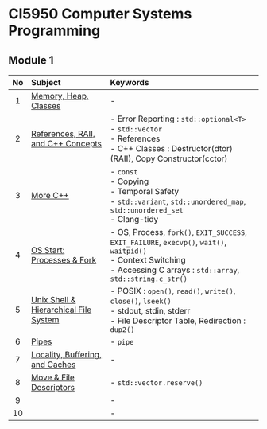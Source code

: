 # CI5950 Computer Systems Programming

## Module 1
|No|Subject|Keywords|
|:-:|:-|:-|
| 1|[Memory, Heap, Classes](notes/01.md)|- |
| 2|[References, RAII, and C++ Concepts](notes/02.md)|- Error Reporting : `std::optional<T>` <br>- `std::vector` <br> - References <br> - C++ Classes : Destructor(dtor) (RAII), Copy Constructor(cctor)|
| 3|[More C++](notes/03.md)|- `const` <br> - Copying <br> - Temporal Safety <br> - `std::variant`, `std::unordered_map`, `std::unordered_set` <br> - Clang-tidy|
| 4|[OS Start: Processes & Fork](notes/04.md)|- OS, Process, `fork()`, `EXIT_SUCCESS`, `EXIT_FAILURE`, `execvp()`, `wait()`, `waitpid()` <br> - Context Switching <br> - Accessing C arrays : `std::array`, `std::string.c_str()` |
| 5|[Unix Shell & Hierarchical File System](notes/05.md)|- POSIX : `open()`, `read()`, `write()`, `close()`, `lseek()` <br> - stdout, stdin, stderr <br> - File Descriptor Table, Redirection : `dup2()`|
| 6|[Pipes](notes/06.md)|- `pipe`|
| 7|[Locality, Buffering, and Caches](notes/07.md)|- |
| 8|[Move & File Descriptors](./notes/08.md)|- `std::vector.reserve()`|
| 9|[]()|- |
|10|[]()|- |


